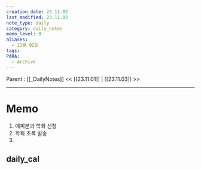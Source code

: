 ```yaml
---
creation_date: 23.11.02
last_modified: 23.11.02
note_type: daily
category: daily_notes
memo_level: 0
aliases:
  - 11월 02일
tags: 
PARA:
  - Archive
---
```

Parent : [[_DailyNotes]]
<< [[23.11.01]] | [[23.11.03]] >>

---
# Memo
1. 에피분과 학회 신청
2. 학회 초록 발송
3. 

## daily_cal
